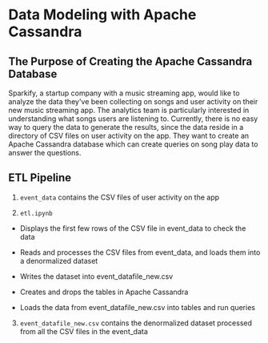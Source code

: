 # Data Modeling with Apache Cassandra

## The Purpose of Creating the Apache Cassandra Database
Sparkify, a startup company with a music streaming app, would like to analyze the data they've been collecting on songs and user activity on their new music streaming app. The analytics team is particularly interested in understanding what songs users are listening to. Currently, there is no easy way to query the data to generate the results, since the data reside in a directory of CSV files on user activity on the app. They want to create an Apache Cassandra database which can create queries on song play data to answer the questions.

## ETL Pipeline

1. `event_data` contains the CSV files of user activity on the app

2. `etl.ipynb`

  - Displays the first few rows of the CSV file in event_data to check the data

  - Reads and processes the CSV files from event_data, and loads them into a denormalized dataset

  - Writes the dataset into event_datafile_new.csv

  - Creates and drops the tables in Apache Cassandra

  - Loads the data from event_datafile_new.csv into tables and run queries

3. `event_datafile_new.csv` contains the denormalized dataset processed from all the CSV files in the event_data


